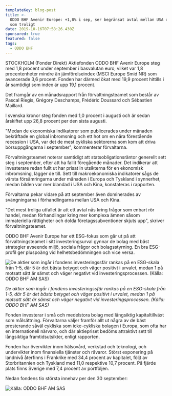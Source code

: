 ```yaml
---
templateKey: blog-post
title: >-
  ODDO BHF Avenir Europe: +1,8% i sep, ser begränsat avtal mellan USA och Kina
  som troligt
date: 2019-10-16T07:58:26.430Z
sponsored: true
featured: false
tags:
  - ODDO BHF
---
```

STOCKHOLM (Fonder Direkt) Aktiefonden ODDO BHF Avenir Europe steg med 1,8 procent under september i basvalutan euro, vilket var 1,8 procentenheter mindre än jämförelseindex (MSCI Europe Smid NR) som avancerade 3,6 procent. Fonden har därmed ökat med 19,9 procent hittills i år samtidigt som index är upp 19,1 procent.



Det framgår av en månadsrapport från förvaltningsteamet som består av Pascal Riegis, Grégory Deschamps, Frédéric Doussard och Sébastien Maillard.



I svenska kronor steg fonden med 1,0 procent i augusti och är sedan årskiftet upp 26,8 procent per den sista augusti.



"Medan de ekonomiska indikatorer som publicerades under månaden bekräftade en global inbromsning och ett hot om en nära förestående recession i USA, var det de mest cykliska sektorerna som kom att driva börsuppgångarna i september", kommenterar förvaltarna.



Förvaltningsteamet noterar samtidigt att statsobligationsräntor generellt sett steg i september, efter att ha fallit föregående månader. Det indikerar att investerare redan fullt ut har prisat in utsikterna för en ekonomisk inbromsning, lägger de till. Sett till makroekonomiska indikatorer sågs de värsta försämringarna under månaden i Europa och Tyskland i synnerhet, medan bilden var mer blandad i USA och Kina, konstateras i rapporten.



Förvaltarna pekar vidare på att september även dominerades av svängningarna i förhandlingarna mellan USA och Kina.



"Det mest troliga utfallet är att ett avtal nås kring frågor som enbart rör handel, medan förhandlingar kring mer komplexa ämnen såsom immateriella rättigheter och dolda företagssubventioner skjuts upp", skriver förvaltningsteamet.



ODDO BHF Avenir Europe har ett ESG-fokus som går ut på att förvaltningsteamet i sitt investeringsurval gynnar de bolag med bäst strategier avseende miljö, sociala frågor och bolagsstyrning. En bra ESG-profil ger pluspoäng vid helhetsbedömningen och vice versa.

![De aktier som ingår i fondens investeringssfär rankas på en ESG-skala från 1-5, där 5 är det bästa betyget och väger positivt i urvalet, medan 1 på motsatt sätt är sämst och väger negativt vid investeringsprocessen. (Källa: ODDO BHF AM SAS)](/img/oddo.png "De aktier som ingår i fondens investeringssfär rankas på en ESG-skala från 1-5, där 5 är det bästa betyget och väger positivt i urvalet, medan 1 på motsatt sätt är sämst och väger negativt vid investeringsprocessen. (Källa: ODDO BHF AM SAS)")

_De aktier som ingår i fondens investeringssfär rankas på en ESG-skala från 1-5, där 5 är det bästa betyget och väger positivt i urvalet, medan 1 på motsatt sätt är sämst och väger negativt vid investeringsprocessen. (Källa: ODDO BHF AM SAS)_

Fonden investerar i små och medelstora bolag med långsiktig kapitaltillväxt som målsättning. Förvaltarna väljer framför allt ut några av de bäst presterande såväl cykliska som icke-cykliska bolagen i Europa, som ofta har en internationell närvaro, och där aktiepriset bedöms attraktivt sett till långsiktiga framtidsutsikter, enligt rapporten.



Fonden har övervikter inom hälsovård, verkstad och teknologi, och undervikter inom finansiella tjänster och råvaror. Störst exponering på landnivå återfinns i Frankrike med 34,4 procent av kapitalet, följt av Storbritannien och Tyskland med 11,0 respektive 10,7 procent. På fjärde plats finns Sverige med 7,4 procent av portföljen.



Nedan fondens tio största innehav per den 30 september:

![Källa: ODDO BHF AM SAS](/img/oddo2.png "Källa: ODDO BHF AM SAS")
